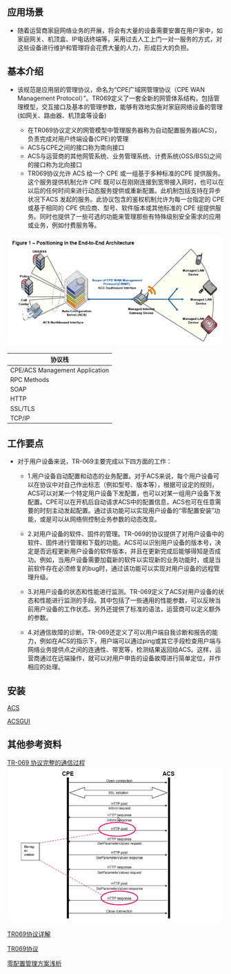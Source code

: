 ## 应用场景
- 随着运营商家庭网络业务的开展，将会有大量的设备需要安置在用户家中，如家庭网关、机顶盒、IP电话终端等，采用过去人工上门一对一服务的方式，对这些设备进行维护和管理将会花费大量的人力，形成巨大的负担。

## 基本介绍

- 该规范是应用层的管理协议，命名为“CPE广域网管理协议（CPE WAN Management Protocol）”。TR069定义了一套全新的网管体系结构，包括管理模型，交互接口及基本的管理参数，能够有效地实施对家庭网络设备的管理(如网关、路由器、机顶盒等设备)

  - 在TR069协议定义的网管模型中管理服务器称为自动配置服务器(ACS)，负责完成对用户终端设备(CPE)的管理
  - ACS与CPE之间的接口称为南向接口
  - ACS与运营商的其他网管系统、业务管理系统、计费系统(OSS/BSS)之间的接口称为北向接口
  - TR069协议允许 ACS 给一个 CPE 或一组基于多种标准的CPE 提供服务。这个服务提供机制允许 CPE 既可以在刚刚连接到宽带接入网时，也可以在以后的任何时间来进行动态服务提供或重新配置。此机制包括支持在异步状况下ACS 发起的服务。此协议包含的鉴权机制允许为每一台指定的 CPE 或基于相同的 CPE 供应商、型号、软件版本或其他标准的 CPE 组提供服务。同时也提供了一些可选的功能来管理那些有特殊级别安全需求的应用或业务，例如付费服务等。

![TR069协议网络拓扑](img/endToEndArchitecture.jpg)

| 协议栈 |
| ----- |
| CPE/ACS Management Application |
| RPC Methods |
| SOAP | 
| HTTP |
| SSL/TLS |
| TCP/IP |

## 工作要点
- 对于用户设备来说，TR-069主要完成以下四方面的工作：

  - 1.用户设备自动配置和动态的业务配置。对于ACS来说，每个用户设备可以在协议中对自己作出标志（例如型号、版本等），根据可设定的规则，ACS可以对某一个特定用户设备下发配置，也可以对某一组用户设备下发配置。CPE可以在开机后自动请求ACS中的配置信息，ACS也可在任意需要的时刻主动发起配置。通过该功能可以实现用户设备的“零配置安装”功能，或是可以从网络侧控制业务参数的动态改变。

  - 2.对用户设备的软件、固件的管理。TR-069的协议提供了对用户设备中的软件、固件进行管理和下载的功能。ACS可以识别用户设备的版本号，决定是否远程更新用户设备的软件版本，并且在更新完成后能够得知是否成功。例如，当用户设备需要加载新的软件以实现新的业务功能时，或是当前软件存在必须修复的bug时，通过该功能可以实现对用户设备的远程管理升级。

  - 3.对用户设备的状态和性能进行监测。TR-069定义了ACS对用户设备的状态和性能进行监测的手段。其中包括了一些通用的性能参数，可以反映当前用户设备的工作状态。另外还提供了标准的语法，运营商可以定义额外的参数。

  - 4.对通信故障的诊断。TR-069还定义了可以用户端自我诊断和报告的能力，例如在ACS的指示下，用户端可以通过ping或其它手段检查用户端与网络业务提供点之间的连通性、带宽等，检测结果返回给ACS。这样，运营商通过在远端操作，就可以对用户申告的设备故障进行简单定位，并作相应的处理。

## 安装

  [ACS](https://github.com/genieacs/genieacs)

  [ACSGUI](https://github.com/genieacs/genieacs-gui)

## 其他参考资料

  [TR-069 协议完整的通信过程](https://blog.csdn.net/Lock_Love_/article/details/48713243)
  ![TR-069 协议完整的通信过程](img/cpe_acs.jpg)
  
  [TR069协议详解](https://blog.csdn.net/ericfantastic/article/details/51542812)

  [TR069协议](https://blog.csdn.net/helloguoke/article/details/53883964)

  [零配置管理方案浅析](http://roll.sohu.com/20111123/n326582524.shtml)